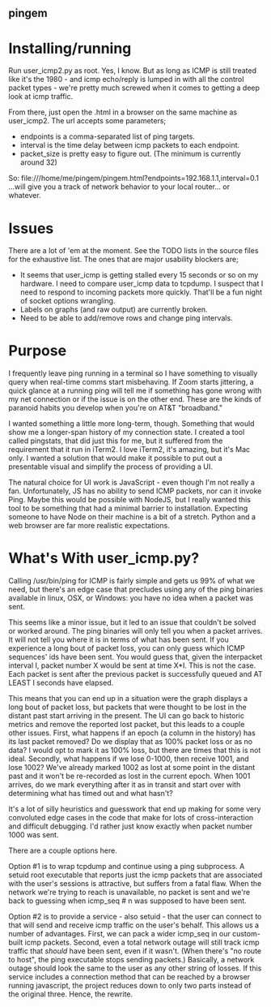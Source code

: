 ## pingem
# Installing/running
Run user_icmp2.py as root. Yes, I know. But as long as ICMP is still treated
like it's the 1980 - and icmp echo/reply is lumped in with all the control
packet types - we're pretty much screwed when it comes to getting a deep look
at icmp traffic.

From there, just open the .html in a browser on the same machine as user_icmp2.
The url accepts some parameters; 
* endpoints is a comma-separated list of ping targets.
* interval is the time delay between icmp packets to each endpoint.
* packet_size is pretty easy to figure out. (The minimum is currently around 32)

So:
  file:///home/me/pingem/pingem.html?endpoints=192.168.1.1,interval=0.1
...will give you a track of network behavior to your local router... or
whatever.

# Issues
There are a lot of 'em at the moment. See the TODO lists in the source files
for the exhaustive list. The ones that are major usability blockers are;
* It seems that user_icmp is getting stalled every 15 seconds or so on my
hardware. I need to compare user_icmp data to tcpdump. I suspect that I need
to respond to incoming packets more quickly. That'll be a fun night of socket
options wrangling.
* Labels on graphs (and raw output) are currently broken.
* Need to be able to add/remove rows and change ping intervals.

# Purpose
I frequently leave ping running in a terminal so I have something to visually
query when real-time comms start misbehaving. If Zoom starts jittering, a quick
glance at a running ping will tell me if something has gone wrong with my net
connection or if the issue is on the other end. These are the kinds of paranoid
habits you develop when you're on AT&T "broadband."

I wanted something a little more long-term, though. Something that would show me
a longer-span history of my connection state. I created a tool called pingstats,
that did just this for me, but it suffered from the requirement that it run in
iTerm2. I love iTerm2, it's amazing, but it's Mac only. I wanted a solution that
would make it possible to put out a presentable visual and simplify the process
of providing a UI.

The natural choice for UI work is JavaScript - even though I'm not really a fan.
Unfortunately, JS has no ability to send ICMP packets, nor can it invoke Ping.
Maybe this would be possible with NodeJS, but I really wanted this tool to be
something that had a minimal barrier to installation. Expecting someone to have
Node on their machine is a bit of a stretch. Python and a web browser are far
more realistic expectations.

# What's With user_icmp.py? 

Calling /usr/bin/ping for ICMP is fairly simple and gets us 99% of what we need,
but there's an edge case that precludes using any of the ping binaries available
in linux, OSX, or Windows: you have no idea when a packet was sent.

This seems like a minor issue, but it led to an issue that couldn't be solved
or worked around. The ping binaries will only tell you when a packet arrives.
It will not tell you where it is in terms of what has been sent. If you
experience a long bout of packet loss, you can only guess which ICMP sequences'
ids have been sent. You would guess that, given the interpacket interval I,
packet number X would be sent at time X*I. This is not the case. Each packet is
sent after the previous packet is successfully queued and AT LEAST I seconds
have elapsed.

This means that you can end up in a situation were the graph displays a long
bout of packet loss, but packets that were thought to be lost in the distant
past start arriving in the present. The UI can go back to historic metrics and
remove the reported lost packet, but this leads to a couple other issues. First,
what happens if an epoch (a column in the history) has its last packet removed?
Do we display that as 100% packet loss or as no data? I would opt to mark it as
100% loss, but there are times that this is not ideal. Secondly, what happens if
we lose 0-1000, then receive 1001, and lose 1002? We've already marked 1002 as
lost at some point in the distant past and it won't be re-recorded as lost in
the current epoch. When 1001 arrives, do we mark everything after it as in
transit and start over with determining what has timed out and what hasn't?

It's a lot of silly heuristics and guesswork that end up making for some very
convoluted edge cases in the code that make for lots of cross-interaction and
difficult debugging. I'd rather just know exactly when packet number 1000 was
sent.

There are a couple options here.

Option #1 is to wrap tcpdump and continue using a ping subprocess. A setuid
root executable that reports just the icmp packets that are associated with the
user's sessions is attractive, but suffers from a fatal flaw. When the network
we're trying to reach is unavailable, no packet is sent and we're back to
guessing when icmp_seq # n was supposed to have been sent. 

Option #2 is to provide a service - also setuid - that the user can connect to
that will send and receive icmp traffic on the user's behalf. This allows us a
number of advantages. First, we can pack a wider icmp_seq in our custom-built
icmp packets. Second, even a total network outage will still track icmp traffic
that _should_ have been sent, even if it wasn't. (When there's "no route to
host", the ping executable stops sending packets.) Basically, a network outage
should look the same to the user as any other string of losses. If this service
includes a connection method that can be reached by a browser running
javascript, the project reduces down to only two parts instead of the original
three. Hence, the rewrite.

